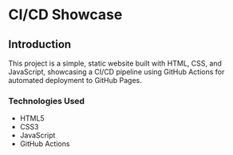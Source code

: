 # CI/CD Showcase

## Introduction
This project is a simple, static website built with HTML, CSS, and JavaScript, showcasing a CI/CD pipeline using GitHub Actions for automated deployment to GitHub Pages.

### Technologies Used
- HTML5
- CSS3
- JavaScript
- GitHub Actions
